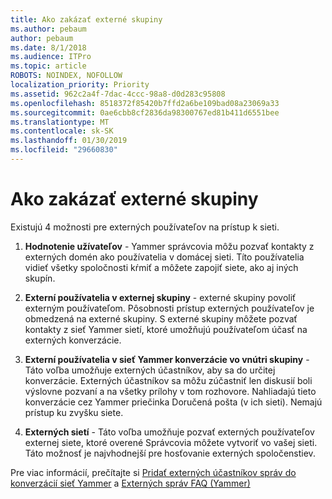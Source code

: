```yaml
---
title: Ako zakázať externé skupiny
ms.author: pebaum
author: pebaum
ms.date: 8/1/2018
ms.audience: ITPro
ms.topic: article
ROBOTS: NOINDEX, NOFOLLOW
localization_priority: Priority
ms.assetid: 962c2a4f-7dac-4ccc-98a8-d0d283c95808
ms.openlocfilehash: 8518372f85420b7ffd2a6be109bad08a23069a33
ms.sourcegitcommit: 0ae6cbb8cf2836da98300767ed81b411d6551bee
ms.translationtype: MT
ms.contentlocale: sk-SK
ms.lasthandoff: 01/30/2019
ms.locfileid: "29660830"
---
```

# <a name="how-to-disable-external-groups"></a>Ako zakázať externé skupiny

Existujú 4 možnosti pre externých používateľov na prístup k sieti.
  
1. **Hodnotenie užívateľov** - Yammer správcovia môžu pozvať kontakty z externých domén ako používatelia v domácej sieti. Títo používatelia vidieť všetky spoločnosti kŕmiť a môžete zapojiť siete, ako aj iných skupín. 
    
2. **Externí používatelia v externej skupiny** - externé skupiny povoliť externým používateľom. Pôsobnosti prístup externých používateľov je obmedzená na externé skupiny. S externé skupiny môžete pozvať kontakty z sieť Yammer sietí, ktoré umožňujú používateľom účasť na externých konverzácie. 
    
3. **Externí používatelia v sieť Yammer konverzácie vo vnútri skupiny** - Táto voľba umožňuje externých účastníkov, aby sa do určitej konverzácie. Externých účastníkov sa môžu zúčastniť len diskusií boli výslovne pozvaní a na všetky prílohy v tom rozhovore. Nahliadajú tieto konverzácie cez Yammer priečinka Doručená pošta (v ich sieti). Nemajú prístup ku zvyšku siete. 
    
4. **Externých sietí** - Táto voľba umožňuje pozvať externých používateľov externej siete, ktoré overené Správcovia môžete vytvoriť vo vašej sieti. Táto možnosť je najvhodnejší pre hosťovanie externých spoločenstiev. 
    
Pre viac informácií, prečítajte si [Pridať externých účastníkov správ do konverzácií sieť Yammer](https://support.office.com/article/add-external-messaging-participants-to-your-yammer-conversations-423653bb-86b2-4eac-9d7e-dca121f7c16c?ui=en-US&amp;rs=en-US&amp;ad=US) a [Externých správ FAQ (Yammer)](https://support.office.com/article/External-messaging-FAQ-Yammer-35b59d6c-bb1c-4541-bf19-9f67d2f2b199)
  

